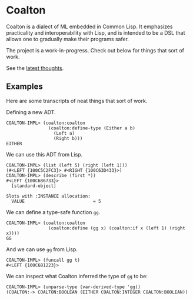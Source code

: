 # Coalton

Coalton is a dialect of ML embedded in Common Lisp. It emphasizes
practicality and interoperability with Lisp, and is intended to be a
DSL that allows one to gradually make their programs safer.

The project is a work-in-progress. Check out below for things that
sort of work.

See the [latest thoughts](thoughts.md).

## Examples

Here are some transcripts of neat things that sort of work.

Defining a new ADT.
```
COALTON-IMPL> (coalton:coalton
                (coalton:define-type (Either a b)
                  (Left a)
                  (Right b)))
EITHER
```

We can use this ADT from Lisp.
```
COALTON-IMPL> (list (left 5) (right (left 1)))
(#<LEFT {100C5C2FC3}> #<RIGHT {100C63D433}>)
COALTON-IMPL> (describe (first *))
#<LEFT {100C686733}>
  [standard-object]

Slots with :INSTANCE allocation:
  VALUE                          = 5
```

We can define a type-safe function `gg`.
```
COALTON-IMPL> (coalton:coalton
                (coalton:define (gg x) (coalton:if x (left 1) (right x))))
GG
```

And we can use `gg` from Lisp.
```
COALTON-IMPL> (funcall gg t)
#<LEFT {100C681223}>
```

We can inspect what Coalton inferred the type of `gg` to be:
```
COALTON-IMPL> (unparse-type (var-derived-type 'gg))
(COALTON:-> COALTON:BOOLEAN (EITHER COALTON:INTEGER COALTON:BOOLEAN))
```